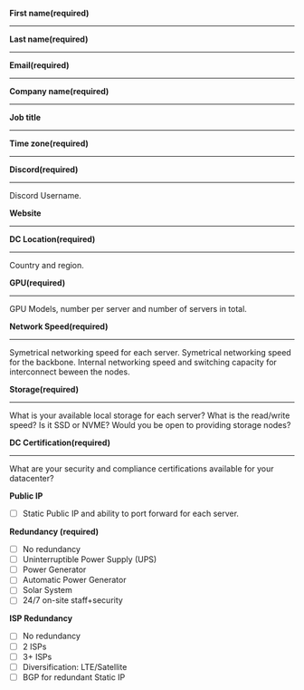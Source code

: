 **First name(required)**

---



**Last name(required)**

---



**Email(required)**

---



**Company name(required)**

---



**Job title**

---



**Time zone(required)**

---



**Discord(required)**

---

Discord Username.



**Website**

---



**DC Location(required)**

---

Country and region.



**GPU(required)**

---

GPU Models, number per server and number of servers in total.



**Network Speed(required)**

---

Symetrical networking speed for each server. Symetrical networking speed for the backbone. Internal networking speed and switching capacity for interconnect beween the nodes.



**Storage(required)**

---

What is your available local storage for each server? What is the read/write speed? Is it SSD or NVME? Would you be open to providing storage nodes?



**DC Certification(required)**

---

What are your security and compliance certifications available for your datacenter?



**Public IP**

- [ ]  Static Public IP and ability to port forward for each server.

**Redundancy (required)**

- [ ]  No redundancy
- [ ]  Uninterruptible Power Supply (UPS)
- [ ]  Power Generator
- [ ]  Automatic Power Generator
- [ ]  Solar System
- [ ]  24/7 on-site staff+security

**ISP Redundancy**

- [ ] No redundancy
- [ ] 2 ISPs
- [ ]  3+ ISPs
- [ ] Diversification: LTE/Satellite
- [ ]  BGP for redundant Static IP